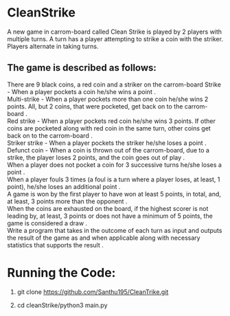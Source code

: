 # CleanStrike
A new game in carrom-board called Clean Strike is played by 2 players with multiple turns. A turn has a player attempting to strike a coin with the striker. Players alternate in taking turns.

## The game is described as follows:

There are 9 black coins, a red coin and a striker on the carrom-board 
Strike - When a player pockets a coin he/she wins a point . <br />
Multi-strike - When a player pockets more than one coin he/she wins 2 points. All, but 2 coins, that were pocketed, get back on to the carrom-board . <br />
Red strike - When a player pockets red coin he/she wins 3 points. If other coins are  pocketed along with red coin in the same turn, other coins get back on to the carrom-board . <br />
Striker strike - When a player pockets the striker he/she loses a point . <br />
Defunct coin - When a coin is thrown out of the carrom-board, due to a strike, the player loses 2 points, and the coin goes out of play . <br />
When a player does not pocket a coin for 3 successive turns he/she loses a point . <br />
When a player fouls 3 times (a foul is a turn where a player loses, at least, 1 point), he/she loses an additional point . <br />
A game is won by the first player to have won at least 5 points, in total, and, at least, 3 points more than the opponent . <br />
When the coins are exhausted on the board, if the highest scorer is not leading by, at least, 3 points or does not have a minimum of 5 points, the game is considered a draw . <br />
Write a program that takes in the outcome of each turn as input and outputs the result of the game as and when applicable along with necessary statistics that supports the result . <br />


# Running the Code:

1. git clone https://github.com/Santhu195/CleanTrike.git

2. cd cleanStrike/python3 main.py




